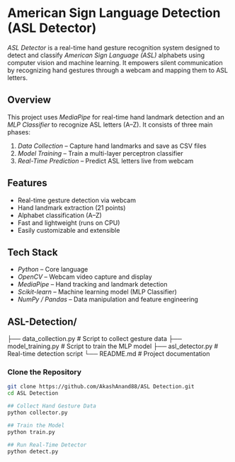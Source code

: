 # American Sign Language Detection (ASL Detector)

*ASL Detector* is a real-time hand gesture recognition system designed to detect and classify *American Sign Language (ASL)* alphabets using computer vision and machine learning. It empowers silent communication by recognizing hand gestures through a webcam and mapping them to ASL letters.

## Overview

This project uses *MediaPipe* for real-time hand landmark detection and an *MLP Classifier* to recognize ASL letters (A–Z). It consists of three main phases:

1. *Data Collection* – Capture hand landmarks and save as CSV files
2. *Model Training* – Train a multi-layer perceptron classifier
3. *Real-Time Prediction* – Predict ASL letters live from webcam

## Features

-  Real-time gesture detection via webcam  
-  Hand landmark extraction (21 points)  
-  Alphabet classification (A–Z)  
-  Fast and lightweight (runs on CPU)  
-  Easily customizable and extensible

## Tech Stack

- *Python* – Core language  
- *OpenCV* – Webcam video capture and display  
- *MediaPipe* – Hand tracking and landmark detection  
- *Scikit-learn* – Machine learning model (MLP Classifier)  
- *NumPy / Pandas* – Data manipulation and feature engineering  


## ASL-Detection/
├── data_collection.py # Script to collect gesture data
├── model_training.py # Script to train the MLP model
├── asl_detector.py # Real-time detection script
└── README.md # Project documentation

###  Clone the Repository

```bash
git clone https://github.com/AkashAnand88/ASL Detection.git
cd ASL Detection

## Collect Hand Gesture Data
python collector.py

## Train the Model
python train.py

## Run Real-Time Detector
python detect.py
